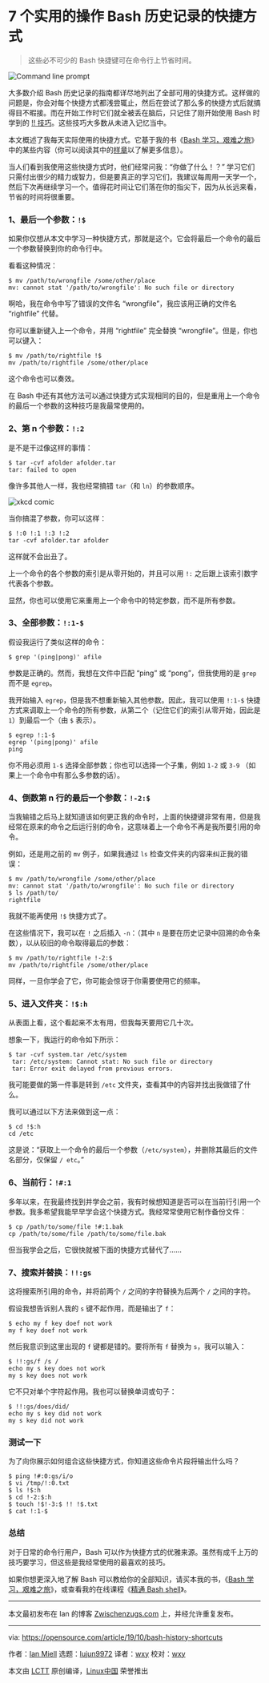 [#]: collector: (lujun9972)
[#]: translator: (wxy)
[#]: reviewer: (wxy)
[#]: publisher: (wxy)
[#]: url: (https://linux.cn/article-11456-1.html)
[#]: subject: (7 Bash history shortcuts you will actually use)
[#]: via: (https://opensource.com/article/19/10/bash-history-shortcuts)
[#]: author: (Ian Miell https://opensource.com/users/ianmiell)

7 个实用的操作 Bash 历史记录的快捷方式
======

> 这些必不可少的 Bash 快捷键可在命令行上节省时间。

![Command line prompt][1]

大多数介绍 Bash 历史记录的指南都详尽地列出了全部可用的快捷方式。这样做的问题是，你会对每个快捷方式都浅尝辄止，然后在尝试了那么多的快捷方式后就搞得目不暇接。而在开始工作时它们就全被丢在脑后，只记住了刚开始使用 Bash 时学到的 [!! 技巧][2]。这些技巧大多数从未进入记忆当中。

本文概述了我每天实际使用的快捷方式。它基于我的书《[Bash 学习，艰难之旅][3]》中的某些内容（你可以阅读其中的[样章][4]以了解更多信息）。

当人们看到我使用这些快捷方式时，他们经常问我：“你做了什么！？” 学习它们只需付出很少的精力或智力，但是要真正的学习它们，我建议每周用一天学一个，然后下次再继续学习一个。值得花时间让它们落在你的指尖下，因为从长远来看，节省的时间将很重要。

### 1、最后一个参数：`!$`

如果你仅想从本文中学习一种快捷方式，那就是这个。它会将最后一个命令的最后一个参数替换到你的命令行中。

看看这种情况：

```
$ mv /path/to/wrongfile /some/other/place
mv: cannot stat '/path/to/wrongfile': No such file or directory
```

啊哈，我在命令中写了错误的文件名 “wrongfile”，我应该用正确的文件名 “rightfile” 代替。

你可以重新键入上一个命令，并用 “rightfile” 完全替换 “wrongfile”。但是，你也可以键入：

```
$ mv /path/to/rightfile !$
mv /path/to/rightfile /some/other/place
```

这个命令也可以奏效。

在 Bash 中还有其他方法可以通过快捷方式实现相同的目的，但是重用上一个命令的最后一个参数的这种技巧是我最常使用的。

### 2、第 n 个参数：`!:2`

是不是干过像这样的事情：

```
$ tar -cvf afolder afolder.tar
tar: failed to open
```

像许多其他人一样，我也经常搞错 `tar`（和 `ln`）的参数顺序。

![xkcd comic][5]

当你搞混了参数，你可以这样：

```
$ !:0 !:1 !:3 !:2
tar -cvf afolder.tar afolder
```

这样就不会出丑了。

上一个命令的各个参数的索引是从零开始的，并且可以用 `!:` 之后跟上该索引数字代表各个参数。

显然，你也可以使用它来重用上一个命令中的特定参数，而不是所有参数。

### 3、全部参数：`!:1-$`

假设我运行了类似这样的命令：

```
$ grep '(ping|pong)' afile
```

参数是正确的。然而，我想在文件中匹配 “ping” 或 “pong”，但我使用的是 `grep` 而不是 `egrep`。

我开始输入 `egrep`，但是我不想重新输入其他参数。因此，我可以使用 `!:1-$` 快捷方式来调取上一个命令的所有参数，从第二个（记住它们的索引从零开始，因此是 `1`）到最后一个（由 `$` 表示）。

```
$ egrep !:1-$
egrep '(ping|pong)' afile
ping
```

你不用必须用 `1-$` 选择全部参数；你也可以选择一个子集，例如 `1-2` 或 `3-9` （如果上一个命令中有那么多参数的话）。

### 4、倒数第 n 行的最后一个参数：`!-2:$`

当我输错之后马上就知道该如何更正我的命令时，上面的快捷键非常有用，但是我经常在原来的命令之后运行别的命令，这意味着上一个命令不再是我所要引用的命令。

例如，还是用之前的 `mv` 例子，如果我通过 `ls` 检查文件夹的内容来纠正我的错误：

```
$ mv /path/to/wrongfile /some/other/place
mv: cannot stat '/path/to/wrongfile': No such file or directory
$ ls /path/to/
rightfile
```

我就不能再使用 `!$` 快捷方式了。

在这些情况下，我可以在 `!` 之后插入 `-n`：（其中 `n` 是要在历史记录中回溯的命令条数），以从较旧的命令取得最后的参数：

```
$ mv /path/to/rightfile !-2:$
mv /path/to/rightfile /some/other/place
```

同样，一旦你学会了它，你可能会惊讶于你需要使用它的频率。

### 5、进入文件夹：`!$:h`

从表面上看，这个看起来不太有用，但我每天要用它几十次。

想象一下，我运行的命令如下所示：

```
$ tar -cvf system.tar /etc/system
 tar: /etc/system: Cannot stat: No such file or directory
 tar: Error exit delayed from previous errors.
```

我可能要做的第一件事是转到 `/etc` 文件夹，查看其中的内容并找出我做错了什么。

我可以通过以下方法来做到这一点：

```
$ cd !$:h
cd /etc
```

这是说：“获取上一个命令的最后一个参数（`/etc/system`），并删除其最后的文件名部分，仅保留 `/ etc`。”

### 6、当前行：`!#:1`

多年以来，在我最终找到并学会之前，我有时候想知道是否可以在当前行引用一个参数。我多希望我能早早学会这个快捷方式。我经常常使用它制作备份文件：

```
$ cp /path/to/some/file !#:1.bak
cp /path/to/some/file /path/to/some/file.bak
```

但当我学会之后，它很快就被下面的快捷方式替代了……

### 7、搜索并替换：`!!:gs`

这将搜索所引用的命令，并将前两个 `/` 之间的字符替换为后两个 `/` 之间的字符。

假设我想告诉别人我的 `s` 键不起作用，而是输出了 `f`：

```
$ echo my f key doef not work
my f key doef not work
```

然后我意识到这里出现的 `f` 键都是错的。要将所有 `f` 替换为 `s`，我可以输入：

```
$ !!:gs/f /s /
echo my s key does not work
my s key does not work
```

它不只对单个字符起作用。我也可以替换单词或句子：

```
$ !!:gs/does/did/
echo my s key did not work
my s key did not work
```

### 测试一下

为了向你展示如何组合这些快捷方式，你知道这些命令片段将输出什么吗？

```
$ ping !#:0:gs/i/o
$ vi /tmp/!:0.txt
$ ls !$:h
$ cd !-2:$:h
$ touch !$!-3:$ !! !$.txt
$ cat !:1-$
```

### 总结

对于日常的命令行用户，Bash 可以作为快捷方式的优雅来源。虽然有成千上万的技巧要学习，但这些是我经常使用的最喜欢的技巧。

如果你想更深入地了解 Bash 可以教给你的全部知识，请买本我的书，《[Bash 学习，艰难之旅][3]》，或查看我的在线课程《[精通 Bash shell][7]》。

* * *

本文最初发布在 Ian 的博客 [Zwischenzugs.com][8] 上，并经允许重复发布。

--------------------------------------------------------------------------------

via: https://opensource.com/article/19/10/bash-history-shortcuts

作者：[Ian Miell][a]
选题：[lujun9972][b]
译者：[wxy](https://github.com/wxy)
校对：[wxy](https://github.com/wxy)

本文由 [LCTT](https://github.com/LCTT/TranslateProject) 原创编译，[Linux中国](https://linux.cn/) 荣誉推出

[a]: https://opensource.com/users/ianmiell
[b]: https://github.com/lujun9972
[1]: https://opensource.com/sites/default/files/styles/image-full-size/public/lead-images/command_line_prompt.png?itok=wbGiJ_yg (Command line prompt)
[2]: https://opensource.com/article/18/5/bash-tricks
[3]: https://leanpub.com/learnbashthehardway
[4]: https://leanpub.com/learnbashthehardway/read_sample
[5]: https://opensource.com/sites/default/files/uploads/tar_2x.png (xkcd comic)
[6]: https://xkcd.com/1168/
[7]: https://www.educative.io/courses/master-the-bash-shell
[8]: https://zwischenzugs.com/2019/08/25/seven-god-like-bash-history-shortcuts-you-will-actually-use/
